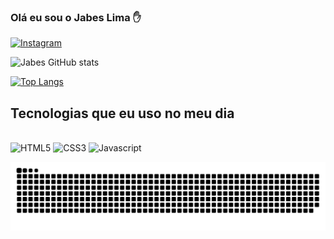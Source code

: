 ### Olá eu sou o Jabes Lima ✋

[![Instagram](https://img.shields.io/badge/Instagram-E4405F?style=for-the-badge&logo=instagram&logoColor=white)](https://www.instagram.com/jabes_silva_eua_ofc/)

![Jabes GitHub stats](https://github-readme-stats.vercel.app/api?username=Jabes-Lima&show_icons=true&theme=dracula)

[![Top Langs](https://github-readme-stats.vercel.app/api/top-langs/?username=Jabes-Lima&layout=compact)](https://github.com/anuraghazra/github-readme-stats)

## Tecnologias que eu uso no meu dia

<div style="display: inline-block"><br>
    <img alt="HTML5" src="https://img.shields.io/badge/HTML5-E34F26?style=for-the-badge&logo=html5&logoColor=white" style="text-align: center"/>
    <img alt="CSS3" src="https://img.shields.io/badge/CSS3-1572B6?style=for-the-badge&logo=css3&logoColor=white" style="text-align: center"/>
    <img alt="Javascript" src="https://img.shields.io/badge/JavaScript-F7DF1E?style=for-the-badge&logo=javascript&logoColor=black" style="text-align: center"/>
</div>

</div>
 
 
  ![Snake animation](https://github.com/ellen2121/ellen2121/blob/output/github-contribution-grid-snake.svg)
 
</div>
